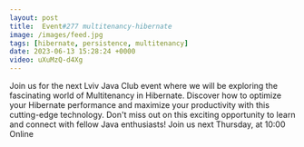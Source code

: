 ```yaml
---
layout: post
title:  Event#277 multitenancy-hibernate
image: /images/feed.jpg
tags: [hibernate, persistence, multitenancy]
date: 2023-06-13 15:28:24 +0000
video: uXuMzQ-d4Xg
---
```


Join us for the next Lviv Java Club event where we will be exploring the fascinating world of Multitenancy in Hibernate. Discover how to optimize your Hibernate performance and maximize your productivity with this cutting-edge technology. Don't miss out on this exciting opportunity to learn and connect with fellow Java enthusiasts!
Join us next Thursday, at 10:00 Online

